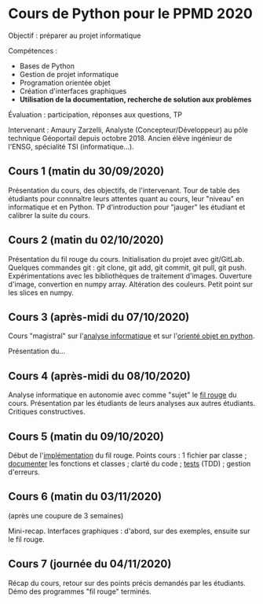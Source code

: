 # Cours de Python pour le PPMD 2020

Objectif : préparer au projet informatique

Compétences :
 + Bases de Python
 + Gestion de projet informatique
 + Programation orientée objet
 + Création d'interfaces graphiques
 + **Utilisation de la documentation, recherche de solution aux problèmes**
 
Évaluation : participation, réponses aux questions, TP

Intervenant :
Amaury Zarzelli, Analyste (Concepteur/Développeur) au pôle technique Géoportail depuis octobre 2018. Ancien élève ingénieur de l'ENSG, spécialité TSI (informatique...).

## Cours 1 (matin du 30/09/2020)

Présentation du cours, des objectifs, de l'intervenant. Tour de table des étudiants pour connnaître leurs attentes quant au cours, leur "niveau" en informatique et en Python.
TP d'introduction pour "jauger" les étudiant et calibrer la suite du cours. 

## Cours 2 (matin du 02/10/2020)

Présentation du fil rouge du cours. Initialisation du projet avec git/GitLab. Quelques commandes git : git clone, git add, git commit, git pull, git push.
Expérimentations avec les bibliothèques de traitement d'images. Ouverture d'image, convertion en numpy array. Altération des couleurs. Petit point sur les slices en numpy.

## Cours 3 (après-midi du 07/10/2020)

Cours "magistral" sur l'[analyse informatique](supports_cours/Analyse_informatique_presentation.md) et sur l'[orienté objet en python](supports_cours/Presentation_Python_objet.md).

Présentation du...

## Cours 4 (après-midi du 08/10/2020)
Analyse informatique en autonomie avec comme "sujet" le [fil rouge](fil_rouge/analyse.md) du cours.
Présentation par les étudiants de leurs analyses aux autres étudiants. Critiques constructives.

## Cours 5 (matin du 09/10/2020)
Début de l'[implémentation](fil_rouge/implementation.md) du fil rouge.
Points cours : 1 fichier par classe ; [documenter](fil_rouge/documentation_et_tests.md) les fonctions et classes ; clarté du code ; [tests](fil_rouge/documentation_et_tests.md) (TDD) ; gestion d'erreurs.

## Cours 6 (matin du 03/11/2020)
(après une coupure de 3 semaines)

Mini-recap.
Interfaces graphiques : d'abord, sur des exemples, ensuite sur le fil rouge.

## Cours 7 (journée du 04/11/2020)
Récap du cours, retour sur des points précis demandés par les étudiants.
Démo des programmes "fil rouge" terminés.





